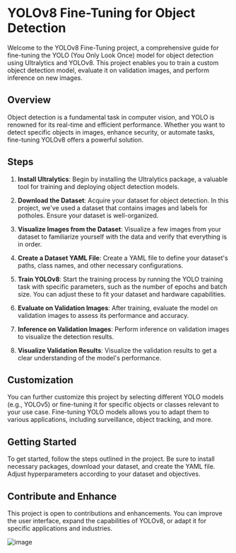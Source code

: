 # YOLOv8 Fine-Tuning for Object Detection

Welcome to the YOLOv8 Fine-Tuning project, a comprehensive guide for fine-tuning the YOLO (You Only Look Once) model for object detection using Ultralytics and YOLOv8. This project enables you to train a custom object detection model, evaluate it on validation images, and perform inference on new images.

## Overview

Object detection is a fundamental task in computer vision, and YOLO is renowned for its real-time and efficient performance. Whether you want to detect specific objects in images, enhance security, or automate tasks, fine-tuning YOLOv8 offers a powerful solution.

## Steps

1. **Install Ultralytics**: Begin by installing the Ultralytics package, a valuable tool for training and deploying object detection models.

2. **Download the Dataset**: Acquire your dataset for object detection. In this project, we've used a dataset that contains images and labels for potholes. Ensure your dataset is well-organized.

3. **Visualize Images from the Dataset**: Visualize a few images from your dataset to familiarize yourself with the data and verify that everything is in order.

4. **Create a Dataset YAML File**: Create a YAML file to define your dataset's paths, class names, and other necessary configurations.

5. **Train YOLOv8**: Start the training process by running the YOLO training task with specific parameters, such as the number of epochs and batch size. You can adjust these to fit your dataset and hardware capabilities.

6. **Evaluate on Validation Images**: After training, evaluate the model on validation images to assess its performance and accuracy.

7. **Inference on Validation Images**: Perform inference on validation images to visualize the detection results.

8. **Visualize Validation Results**: Visualize the validation results to get a clear understanding of the model's performance.

## Customization

You can further customize this project by selecting different YOLO models (e.g., YOLOv5) or fine-tuning it for specific objects or classes relevant to your use case. Fine-tuning YOLO models allows you to adapt them to various applications, including surveillance, object tracking, and more.

## Getting Started

To get started, follow the steps outlined in the project. Be sure to install necessary packages, download your dataset, and create the YAML file. Adjust hyperparameters according to your dataset and objectives.

## Contribute and Enhance

This project is open to contributions and enhancements. You can improve the user interface, expand the capabilities of YOLOv8, or adapt it for specific applications and industries.

![image](https://github.com/shivamkapoor172002/Yolov8-Pothole-Training/assets/92868323/c926d1ac-51e0-470a-9171-dd57fb67eb03)
